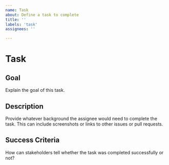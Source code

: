 ```yaml
---
name: Task
about: Define a task to complete
title: ''
labels: 'task'
assignees: ''

---
```

# Task

## Goal

Explain the goal of this task.

## Description

Provide whatever background the assignee would need to complete the task. This can include screenshots or links to other issues or pull requests.

## Success Criteria

How can stakeholders tell whether the task was completed successfully or not?
